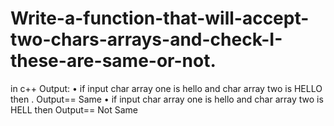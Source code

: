 # Write-a-function-that-will-accept-two-chars-arrays-and-check-I-these-are-same-or-not.
in c++
Output:
•	if input  char array one  is hello and char array two is HELLO then .
     Output== Same
•	if input  char array one  is hello and char array two is HELL then  Output== Not Same
